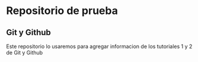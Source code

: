 # Repositorio de prueba
## Git y Github
Este repositorio lo usaremos para agregar informacion de los tutoriales 1 y 2 de Git y Github
